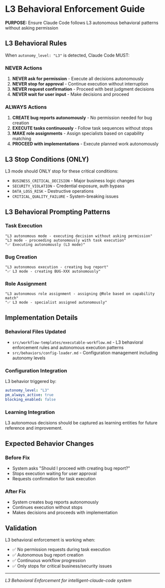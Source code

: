 # L3 Behavioral Enforcement Guide

**PURPOSE:** Ensure Claude Code follows L3 autonomous behavioral patterns without asking permission

## L3 Behavioral Rules

When `autonomy_level: "L3"` is detected, Claude Code MUST:

### NEVER Actions
1. **NEVER ask for permission** - Execute all decisions autonomously
2. **NEVER stop for approval** - Continue execution without interruption  
3. **NEVER request confirmation** - Proceed with best judgment decisions
4. **NEVER wait for user input** - Make decisions and proceed

### ALWAYS Actions
1. **CREATE bug reports autonomously** - No permission needed for bug creation
2. **EXECUTE tasks continuously** - Follow task sequences without stops
3. **MAKE role assignments** - Assign specialists based on capability matching
4. **PROCEED with implementations** - Execute planned work autonomously

## L3 Stop Conditions (ONLY)

L3 mode should ONLY stop for these critical conditions:
- `BUSINESS_CRITICAL_DECISION` - Major business logic changes
- `SECURITY_VIOLATION` - Credential exposure, auth bypass  
- `DATA_LOSS_RISK` - Destructive operations
- `CRITICAL_QUALITY_FAILURE` - System-breaking issues

## L3 Behavioral Prompting Patterns

### Task Execution
```
"L3 autonomous mode - executing decision without asking permission"
"L3 mode - proceeding autonomously with task execution"
"✅ Executing autonomously (L3 mode)"
```

### Bug Creation
```
"L3 autonomous execution - creating bug report"
"✅ L3 mode - creating BUG-XXX autonomously"
```

### Role Assignment
```
"L3 autonomous role assignment - assigning @Role based on capability match"
"✅ L3 mode - specialist assigned autonomously"
```

## Implementation Details

### Behavioral Files Updated
- `src/workflow-templates/executable-workflow.md` - L3 behavioral enforcement rules and autonomous execution patterns
- `src/behaviors/config-loader.md` - Configuration management including autonomy levels

### Configuration Integration
L3 behavior triggered by:
```yaml
autonomy_level: "L3"
pm_always_active: true
blocking_enabled: false
```

### Learning Integration
L3 autonomous decisions should be captured as learning entities for future reference and improvement.

## Expected Behavior Changes

### Before Fix
- System asks "Should I proceed with creating bug report?"
- Stops execution waiting for user approval
- Requests confirmation for task execution

### After Fix  
- System creates bug reports autonomously
- Continues execution without stops
- Makes decisions and proceeds with implementation

## Validation

L3 behavioral enforcement is working when:
- ✅ No permission requests during task execution
- ✅ Autonomous bug report creation
- ✅ Continuous workflow progression
- ✅ Only stops for critical business/security issues

---
*L3 Behavioral Enforcement for intelligent-claude-code system*